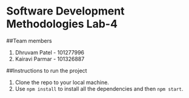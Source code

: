 # Software Development Methodologies Lab-4

##Team members
1. Dhruvam Patel - 101277996
2. Kairavi Parmar - 101326887

##Instructions to run the project
1. Clone the repo to your local machine.
2. Use `npm install` to install all the dependencies and then `npm start`.
